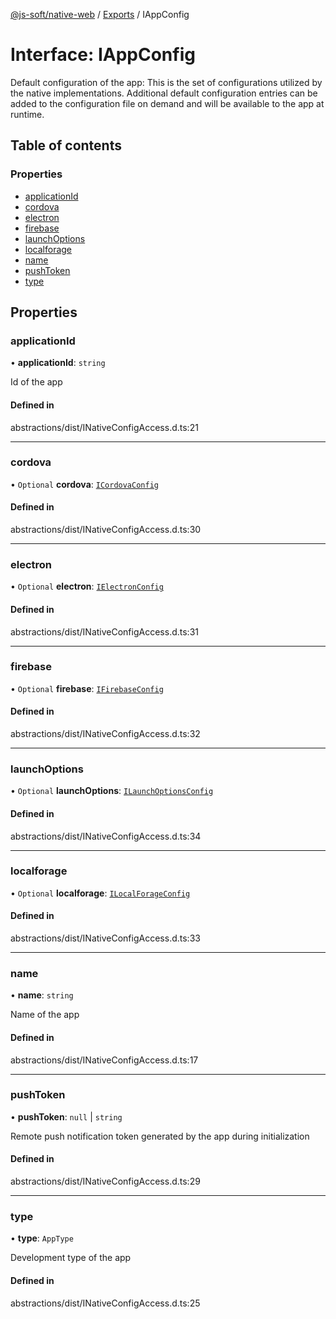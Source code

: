 [@js-soft/native-web](../README.md) / [Exports](../modules.md) / IAppConfig

# Interface: IAppConfig

Default configuration of the app: This is the set of configurations utilized by the native implementations.
Additional default configuration entries can be added to the configuration file on demand and will be available to the app at runtime.

## Table of contents

### Properties

-   [applicationId](IAppConfig.md#applicationid)
-   [cordova](IAppConfig.md#cordova)
-   [electron](IAppConfig.md#electron)
-   [firebase](IAppConfig.md#firebase)
-   [launchOptions](IAppConfig.md#launchoptions)
-   [localforage](IAppConfig.md#localforage)
-   [name](IAppConfig.md#name)
-   [pushToken](IAppConfig.md#pushtoken)
-   [type](IAppConfig.md#type)

## Properties

### applicationId

• **applicationId**: `string`

Id of the app

#### Defined in

abstractions/dist/INativeConfigAccess.d.ts:21

---

### cordova

• `Optional` **cordova**: [`ICordovaConfig`](ICordovaConfig.md)

#### Defined in

abstractions/dist/INativeConfigAccess.d.ts:30

---

### electron

• `Optional` **electron**: [`IElectronConfig`](IElectronConfig.md)

#### Defined in

abstractions/dist/INativeConfigAccess.d.ts:31

---

### firebase

• `Optional` **firebase**: [`IFirebaseConfig`](IFirebaseConfig.md)

#### Defined in

abstractions/dist/INativeConfigAccess.d.ts:32

---

### launchOptions

• `Optional` **launchOptions**: [`ILaunchOptionsConfig`](ILaunchOptionsConfig.md)

#### Defined in

abstractions/dist/INativeConfigAccess.d.ts:34

---

### localforage

• `Optional` **localforage**: [`ILocalForageConfig`](ILocalForageConfig.md)

#### Defined in

abstractions/dist/INativeConfigAccess.d.ts:33

---

### name

• **name**: `string`

Name of the app

#### Defined in

abstractions/dist/INativeConfigAccess.d.ts:17

---

### pushToken

• **pushToken**: `null` \| `string`

Remote push notification token generated by the app during initialization

#### Defined in

abstractions/dist/INativeConfigAccess.d.ts:29

---

### type

• **type**: `AppType`

Development type of the app

#### Defined in

abstractions/dist/INativeConfigAccess.d.ts:25
